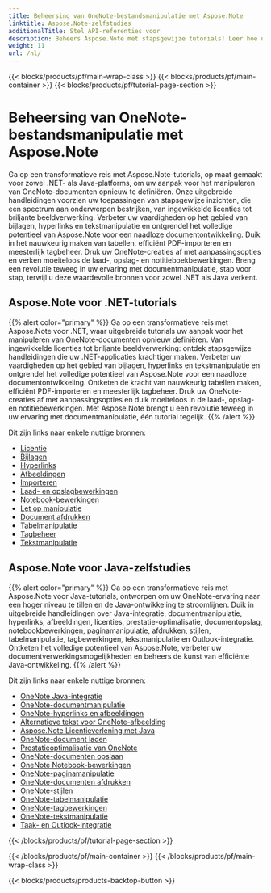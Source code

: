 ```yaml
---
title: Beheersing van OneNote-bestandsmanipulatie met Aspose.Note
linktitle: Aspose.Note-zelfstudies
additionalTitle: Stel API-referenties voor
description: Beheers Aspose.Note met stapsgewijze tutorials! Leer hoe u OneNote-bestanden programmatisch kunt manipuleren voor een efficiënte documentverwerking.
weight: 11
url: /nl/
---
```


{{< blocks/products/pf/main-wrap-class >}}
{{< blocks/products/pf/main-container >}}
{{< blocks/products/pf/tutorial-page-section >}}

# Beheersing van OneNote-bestandsmanipulatie met Aspose.Note


Ga op een transformatieve reis met Aspose.Note-tutorials, op maat gemaakt voor zowel .NET- als Java-platforms, om uw aanpak voor het manipuleren van OneNote-documenten opnieuw te definiëren. Onze uitgebreide handleidingen voorzien uw toepassingen van stapsgewijze inzichten, die een spectrum aan onderwerpen bestrijken, van ingewikkelde licenties tot briljante beeldverwerking. Verbeter uw vaardigheden op het gebied van bijlagen, hyperlinks en tekstmanipulatie en ontgrendel het volledige potentieel van Aspose.Note voor een naadloze documentontwikkeling. Duik in het nauwkeurig maken van tabellen, efficiënt PDF-importeren en meesterlijk tagbeheer. Druk uw OneNote-creaties af met aanpassingsopties en verken moeiteloos de laad-, opslag- en notitieboekbewerkingen. Breng een revolutie teweeg in uw ervaring met documentmanipulatie, stap voor stap, terwijl u deze waardevolle bronnen voor zowel .NET als Java verkent.

## Aspose.Note voor .NET-tutorials
{{% alert color="primary" %}}
Ga op een transformatieve reis met Aspose.Note voor .NET, waar uitgebreide tutorials uw aanpak voor het manipuleren van OneNote-documenten opnieuw definiëren. Van ingewikkelde licenties tot briljante beeldverwerking: ontdek stapsgewijze handleidingen die uw .NET-applicaties krachtiger maken. Verbeter uw vaardigheden op het gebied van bijlagen, hyperlinks en tekstmanipulatie en ontgrendel het volledige potentieel van Aspose.Note voor een naadloze documentontwikkeling. Ontketen de kracht van nauwkeurig tabellen maken, efficiënt PDF-importeren en meesterlijk tagbeheer. Druk uw OneNote-creaties af met aanpassingsopties en duik moeiteloos in de laad-, opslag- en notitiebewerkingen. Met Aspose.Note brengt u een revolutie teweeg in uw ervaring met documentmanipulatie, één tutorial tegelijk.
{{% /alert %}}

Dit zijn links naar enkele nuttige bronnen:
 
- [Licentie](./net/licensing/)
- [Bijlagen](./net/attachments/)
- [Hyperlinks](./net/hyperlinks/)
- [Afbeeldingen](./net/images/)
- [Importeren](./net/import/)
- [Laad- en opslagbewerkingen](./net/loading-and-saving-operations/)
- [Notebook-bewerkingen](./net/notebook-operations/)
- [Let op manipulatie](./net/note-manipulation/)
- [Document afdrukken](./net/printing-document/)
- [Tabelmanipulatie](./net/table-manipulation/)
- [Tagbeheer](./net/tag-management/)
- [Tekstmanipulatie](./net/text-manipulation/)

## Aspose.Note voor Java-zelfstudies
{{% alert color="primary" %}}
Ga op een transformatieve reis met Aspose.Note voor Java-tutorials, ontworpen om uw OneNote-ervaring naar een hoger niveau te tillen en de Java-ontwikkeling te stroomlijnen. Duik in uitgebreide handleidingen over Java-integratie, documentmanipulatie, hyperlinks, afbeeldingen, licenties, prestatie-optimalisatie, documentopslag, notebookbewerkingen, paginamanipulatie, afdrukken, stijlen, tabelmanipulatie, tagbewerkingen, tekstmanipulatie en Outlook-integratie. Ontketen het volledige potentieel van Aspose.Note, verbeter uw documentverwerkingsmogelijkheden en beheers de kunst van efficiënte Java-ontwikkeling. 
{{% /alert %}}

Dit zijn links naar enkele nuttige bronnen:
 
- [OneNote Java-integratie](./java/onenote-java-integration/)
- [OneNote-documentmanipulatie](./java/onenote-document-manipulation/)
- [OneNote-hyperlinks en afbeeldingen](./java/onenote-hyperlinks-images/)
- [Alternatieve tekst voor OneNote-afbeelding](./java/onenote-image-alternative-text/)
- [Aspose.Note Licentieverlening met Java](./java/licensing-java/)
- [OneNote-document laden](./java/onenote-document-loading/)
- [Prestatieoptimalisatie van OneNote](./java/onenote-performance-optimization/)
- [OneNote-documenten opslaan](./java/onenote-document-saving/)
- [OneNote Notebook-bewerkingen](./java/onenote-notebook-operations/)
- [OneNote-paginamanipulatie](./java/onenote-page-manipulation/)
- [OneNote-documenten afdrukken](./java/onenote-printing-documents/)
- [OneNote-stijlen](./java/onenote-styles/)
- [OneNote-tabelmanipulatie](./java/onenote-table-manipulation/)
- [OneNote-tagbewerkingen](./java/onenote-tag-operations/)
- [OneNote-tekstmanipulatie](./java/onenote-text-manipulation/)
- [Taak- en Outlook-integratie](./java/task-and-outlook-integration/)

{{< /blocks/products/pf/tutorial-page-section >}}

{{< /blocks/products/pf/main-container >}}
{{< /blocks/products/pf/main-wrap-class >}}

{{< blocks/products/products-backtop-button >}}
